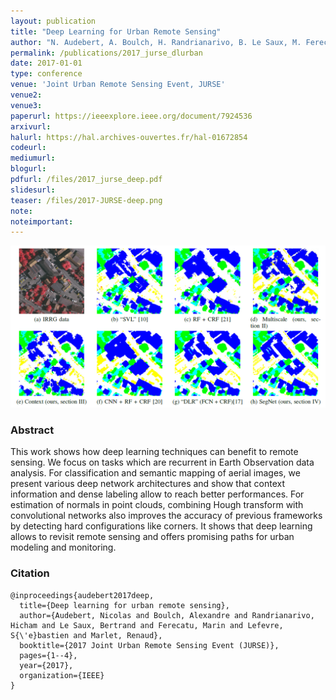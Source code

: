 ```yaml
---
layout: publication
title: "Deep Learning for Urban Remote Sensing"
author: "N. Audebert, A. Boulch, H. Randrianarivo, B. Le Saux, M. Ferecatu, S. Lefèvre and R. Marlet"
permalink: /publications/2017_jurse_dlurban
date: 2017-01-01
type: conference
venue: 'Joint Urban Remote Sensing Event, JURSE'
venue2: 
venue3:
paperurl: https://ieeexplore.ieee.org/document/7924536
arxivurl: 
halurl: https://hal.archives-ouvertes.fr/hal-01672854
codeurl: 
mediumurl: 
blogurl: 
pdfurl: /files/2017_jurse_deep.pdf
slidesurl: 
teaser: /files/2017-JURSE-deep.png
note:
noteimportant: 
---	
```


![](/files/2017_jurse_deep.png)

### Abstract

This work shows how deep learning techniques can benefit to remote sensing. We focus on tasks which are recurrent in Earth Observation data analysis. For classification and semantic mapping of aerial images, we present various deep network architectures and show that context information and dense labeling allow to reach better performances. For estimation of normals in point clouds, combining Hough transform with convolutional networks also improves the accuracy of previous frameworks by detecting hard configurations like corners. It shows that deep learning allows to revisit remote sensing and offers promising paths for urban modeling and monitoring.

### Citation

```
@inproceedings{audebert2017deep,
  title={Deep learning for urban remote sensing},
  author={Audebert, Nicolas and Boulch, Alexandre and Randrianarivo, Hicham and Le Saux, Bertrand and Ferecatu, Marin and Lefevre, S{\'e}bastien and Marlet, Renaud},
  booktitle={2017 Joint Urban Remote Sensing Event (JURSE)},
  pages={1--4},
  year={2017},
  organization={IEEE}
}
```